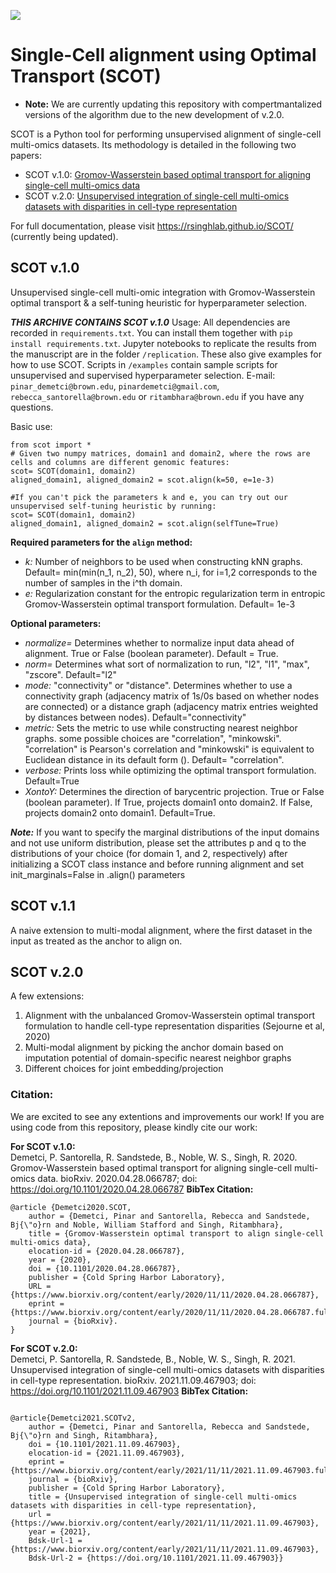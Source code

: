 
![](assets/SCOT_logo.png)

# Single-Cell alignment using Optimal Transport (SCOT)
* **Note:** We are currently updating this repository with compertmantalized versions of the algorithm due to the new development of v.2.0.

SCOT is a Python tool for performing unsupervised alignment of single-cell multi-omics datasets. Its methodology is detailed in the following two papers:
- SCOT v.1.0: [Gromov-Wasserstein based optimal transport for aligning single-cell multi-omics data](https://www.biorxiv.org/content/10.1101/2020.04.28.066787v2)
- SCOT v.2.0: [Unsupervised integration of single-cell multi-omics datasets with disparities in cell-type representation](https://www.biorxiv.org/content/10.1101/2021.11.09.467903v1)

For full documentation, please visit https://rsinghlab.github.io/SCOT/ (currently being updated).  

## SCOT v.1.0
Unsupervised single-cell multi-omic integration with Gromov-Wasserstein optimal transport & a self-tuning heuristic for hyperparameter selection.

***THIS ARCHIVE CONTAINS SCOT v.1.0***
Usage: All dependencies are recorded in `requirements.txt`. You can install them together with `pip install requirements.txt`.
Jupyter notebooks to replicate the results from the manuscript are in the folder `/replication`. These also give examples for how to use SCOT. Scripts in `/examples` contain sample scripts for unsupervised and supervised hyperparameter selection. 
E-mail: `pinar_demetci@brown.edu`, `pinardemetci@gmail.com`, `rebecca_santorella@brown.edu` or `ritambhara@brown.edu` if you have any questions.

Basic use:
```{python} 
from scot import *
# Given two numpy matrices, domain1 and domain2, where the rows are cells and columns are different genomic features:
scot= SCOT(domain1, domain2)
aligned_domain1, aligned_domain2 = scot.align(k=50, e=1e-3)

#If you can't pick the parameters k and e, you can try out our unsupervised self-tuning heuristic by running:
scot= SCOT(domain1, domain2)
aligned_domain1, aligned_domain2 = scot.align(selfTune=True)
```
**Required parameters for the `align` method:**
- *k:* Number of neighbors to be used when constructing kNN graphs. Default= min(min(n_1, n_2), 50), where n_i, for i=1,2 corresponds to the number of samples in the i^th domain.
- *e:* Regularization constant for the entropic regularization term in entropic Gromov-Wasserstein optimal transport formulation. Default= 1e-3 
   
**Optional parameters:**
- *normalize=* Determines whether to normalize input data ahead of alignment. True or False (boolean parameter). Default = True.
- *norm=* Determines what sort of normalization to run, "l2", "l1", "max", "zscore". Default="l2" 
- *mode:* "connectivity" or "distance". Determines whether to use a connectivity graph (adjacency matrix of 1s/0s based on whether nodes are connected) or a distance graph (adjacency matrix entries weighted by distances between nodes). Default="connectivity"  
- *metric:* Sets the metric to use while constructing nearest neighbor graphs. some possible choices are "correlation", "minkowski".  "correlation" is Pearson's correlation and "minkowski" is equivalent to Euclidean distance in its default form (). Default= "correlation". 
- *verbose:* Prints loss while optimizing the optimal transport formulation. Default=True
- *XontoY:* Determines the direction of barycentric projection. True or False (boolean parameter). If True, projects domain1 onto domain2. If False, projects domain2 onto domain1. Default=True.

***Note:*** If you want to specify the marginal distributions of the input domains and not use uniform distribution, please set the attributes p and q to the distributions of your choice (for domain 1, and 2, respectively) after initializing a SCOT class instance and before running alignment and set init_marginals=False in .align() parameters

## SCOT v.1.1
A naive extension to multi-modal alignment, where the first dataset in the input as treated as the anchor to align on. 

## SCOT v.2.0
A few extensions:
1) Alignment with the unbalanced Gromov-Wasserstein optimal transport formulation to handle cell-type representation disparities (Sejourne et al, 2020)
2) Multi-modal alignment by picking the anchor domain based on imputation potential of domain-specific nearest neighbor graphs
3) Different choices for joint embedding/projection

### Citation:
We are excited to see any extentions and improvements our work! If you are using code from this repository, please kindly cite our work: 

**For SCOT v.1.0:** <br>
Demetci, P. Santorella, R. Sandstede, B., Noble, W. S., Singh, R. 2020. Gromov-Wasserstein based optimal transport for aligning single-cell multi-omics data. bioRxiv. 2020.04.28.066787; doi: https://doi.org/10.1101/2020.04.28.066787
**BibTex Citation:**  
```
@article {Demetci2020.SCOT,  
	author = {Demetci, Pinar and Santorella, Rebecca and Sandstede, Bj{\"o}rn and Noble, William Stafford and Singh, Ritambhara},  
	title = {Gromov-Wasserstein optimal transport to align single-cell multi-omics data},  
	elocation-id = {2020.04.28.066787},  
	year = {2020},  
	doi = {10.1101/2020.04.28.066787},  
	publisher = {Cold Spring Harbor Laboratory},  
	URL = {https://www.biorxiv.org/content/early/2020/11/11/2020.04.28.066787},  
	eprint = {https://www.biorxiv.org/content/early/2020/11/11/2020.04.28.066787.full.pdf},  
	journal = {bioRxiv}. 
}
```

**For SCOT v.2.0:** <br>
Demetci, P. Santorella, R. Sandstede, B., Noble, W. S., Singh, R. 2021. Unsupervised integration of single-cell multi-omics datasets with disparities in cell-type representation. bioRxiv. 2021.11.09.467903; doi: https://doi.org/10.1101/2021.11.09.467903
**BibTex Citation:**  
```

@article{Demetci2021.SCOTv2,
	author = {Demetci, Pinar and Santorella, Rebecca and Sandstede, Bj{\"o}rn and Singh, Ritambhara},
	doi = {10.1101/2021.11.09.467903},
	elocation-id = {2021.11.09.467903},
	eprint = {https://www.biorxiv.org/content/early/2021/11/11/2021.11.09.467903.full.pdf},
	journal = {bioRxiv},
	publisher = {Cold Spring Harbor Laboratory},
	title = {Unsupervised integration of single-cell multi-omics datasets with disparities in cell-type representation},
	url = {https://www.biorxiv.org/content/early/2021/11/11/2021.11.09.467903},
	year = {2021},
	Bdsk-Url-1 = {https://www.biorxiv.org/content/early/2021/11/11/2021.11.09.467903},
	Bdsk-Url-2 = {https://doi.org/10.1101/2021.11.09.467903}}

```
